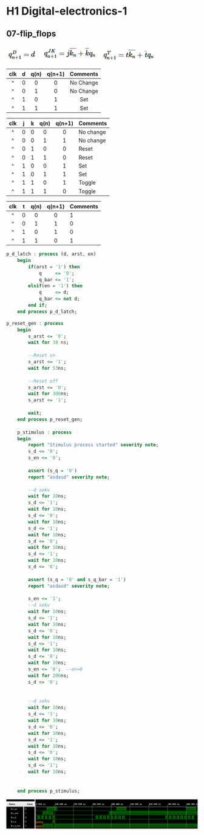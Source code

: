 # H1 Digital-electronics-1 
## 07-flip_flops
<img src="D_ff.png">
<img src="JK_ff.png">
<img src="T_ff.png">
   
   | **clk** | **d** | **q(n)** | **q(n+1)** | **Comments** |
   | :-: | :-: | :-: | :-: | :-: |
   | ^ | 0 | 0 | 0 | No Change |
   | ^ | 0 | 1 | 0 | No Change |
   | ^ | 1 | 0 | 1 | Set |
   | ^ | 1 | 1 | 1 | Set |

   | **clk** | **j** | **k** | **q(n)** | **q(n+1)** | **Comments** |
   | :-: | :-: | :-: | :-: | :-: | :-- |
   | ^ | 0 | 0 | 0 | 0 | No change |
   | ^ | 0 | 0 | 1 | 1 | No change |
   | ^ | 0 | 1 | 0 | 0 | Reset |
   | ^ | 0 | 1 | 1 | 0 | Reset |
   | ^ | 1 | 0 | 0 | 1 | Set |
   | ^ | 1 | 0 | 1 | 1 | Set |
   | ^ | 1 | 1 | 0 | 1 | Toggle |
   | ^ | 1 | 1 | 1 | 0 | Toggle |

   | **clk** | **t** | **q(n)** | **q(n+1)** | **Comments** |
   | :-: | :-: | :-: | :-: | :-- |
   | ^ | 0 | 0 | 0 | 1 | No Change |
   | ^ | 0 | 1 | 1 | 0 | No Change |
   | ^ | 1 | 0 | 1 | 0 | Invert |
   | ^ | 1 | 1 | 0 | 1 | Invert |
````vhdl
p_d_latch : process (d, arst, en)
    begin
        if(arst = '1') then
            q     <= '0';
            q_bar <= '1';
        elsif(en = '1') then
            q     <= d;
            q_bar <= not d;   
        end if;     
    end process p_d_latch;
````
````vhdl
p_reset_gen : process
    begin
        s_arst <= '0';
        wait for 38 ns;
        
        --Reset on
        s_arst <= '1';
        wait for 53ns;
        
        --Reset off
        s_arst <= '0';  
        wait for 300ns;
        s_arst <= '1';
        
        wait;     
    end process p_reset_gen;
    
    p_stimulus : process
    begin
        report "Stimulus process started" severity note;
        s_d <= '0';
        s_en <= '0';
        
        assert (s_q = '0')
        report "asdasd" severity note;
        
        --d sekv
        wait for 10ns;
        s_d <= '1';
        wait for 10ns;
        s_d <= '0';
        wait for 10ns;
        s_d <= '1';
        wait for 10ns;
        s_d <= '0';
        wait for 10ns;
        s_d <= '1';
        wait for 10ns;
        s_d <= '0';
        
        assert (s_q = '0' and s_q_bar = '1')
        report "asdasd" severity note;
        
        s_en <= '1';
        --d sekv
        wait for 10ns;
        s_d <= '1';
        wait for 10ns;
        s_d <= '0';
        wait for 10ns;
        s_d <= '1';
        wait for 10ns;
        s_d <= '0';
        wait for 10ns;
        s_en <= '0';  --en=0
        wait for 200ns;
        s_d <= '0';

        
        --d sekv
        wait for 10ns;
        s_d <= '1';
        wait for 10ns;
        s_d <= '0';
        wait for 10ns;
        s_d <= '1';
        wait for 10ns;
        s_d <= '0';
        wait for 10ns;
        s_d <= '1';
        wait for 10ns;


    end process p_stimulus;
````
<img src="d_latch.png">